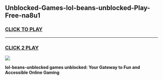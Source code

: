 
## Unblocked-Games-lol-beans-unblocked-Play-Free-na8u1
<h3>
<a href="https://premium76.site?title=lol-beans-unblocked&ref=19M">CLICK TO PLAY</a></h3>
<hr>

<h3>
<a href="https://premium76.site?title=lol-beans-unblocked&ref=19M">CLICK 2 PLAY</a>
  
</h3>

<a href="https://premium76.site?title=lol-beans-unblocked&ref=19M"><img src="https://clearcache.store/games.png"></a>


**lol-beans-unblocked games unblocked: Your Gateway to Fun and Accessible Online Gaming**

